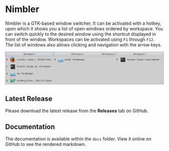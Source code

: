 # Nimbler

Nimbler is a GTK-based window switcher. It can be activated with a hotkey, upon which it shows you a list of open windows ordered by workspace. You can switch quickly to the desired window using the shortcut displayed in front of the window. Workspaces can be activated using `F1` through `F12`. The list of windows also allows clicking and navigation with the arrow keys.

![Nimbler](docs/images/screenshot-nimbler-20140921-fs8.png)

## Latest Release

Please download the latest release from the **Releases** tab on GitHub.

## Documentation

The documentation is available within the `docs` folder. View it online on GitHub to see the rendered markdown.
